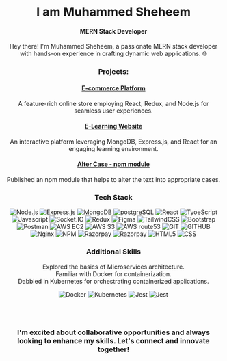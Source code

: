 <div align="center">


# I am Muhammed Sheheem

#### MERN Stack Developer

Hey there! I'm Muhammed Sheheem, a passionate MERN stack developer with hands-on experience in crafting dynamic web applications. 🌐


### Projects:

#### <ins>E-commerce Platform </ins> 
A feature-rich online store employing React, Redux, and Node.js for seamless user experiences. <br>

#### <ins>E-Learning Website </ins>   
An interactive platform leveraging MongoDB, Express.js, and React for an engaging learning environment.

#### <ins>Alter Case -  npm module</ins>
Published an npm module that helps to alter the text into appropriate cases.


### Tech Stack    


![Node.js](https://img.shields.io/badge/Node.js-339933.svg?style=for-the-badge&logo=nodedotjs&logoColor=white)
![Express.js](https://img.shields.io/badge/Express-000000.svg?style=for-the-badge&logo=Express&logoColor=white)
![MongoDB](https://img.shields.io/badge/MongoDB-47A248.svg?style=for-the-badge&logo=MongoDB&logoColor=white)
![postgreSQL](https://img.shields.io/badge/PostgreSQL-4169E1.svg?style=for-the-badge&logo=PostgreSQL&logoColor=white)
![React](https://img.shields.io/badge/React-61DAFB.svg?style=for-the-badge&logo=React&logoColor=black)
![TyoeScript](https://img.shields.io/badge/TypeScript-3178C6.svg?style=for-the-badge&logo=TypeScript&logoColor=white)
![Javascript](https://img.shields.io/badge/JavaScript-F7DF1E.svg?style=for-the-badge&logo=JavaScript&logoColor=black)
![Socket.IO](https://img.shields.io/badge/Socket.io-010101.svg?style=for-the-badge&logo=socketdotio&logoColor=white)
![Redux](https://img.shields.io/badge/Redux-764ABC.svg?style=for-the-badge&logo=Redux&logoColor=white)
![Figma](https://img.shields.io/badge/Figma-F24E1E.svg?style=for-the-badge&logo=Figma&logoColor=white)
![TailwindCSS](https://img.shields.io/badge/Tailwind%20CSS-06B6D4.svg?style=for-the-badge&logo=Tailwind-CSS&logoColor=white)
![Bootstrap](https://img.shields.io/badge/Bootstrap-7952B3.svg?style=for-the-badge&logo=Bootstrap&logoColor=white)
![Postman](https://img.shields.io/badge/Postman-FF6C37.svg?style=for-the-badge&logo=Postman&logoColor=white)
![AWS EC2](https://img.shields.io/badge/Amazon%20EC2-FF9900.svg?style=for-the-badge&logo=Amazon-EC2&logoColor=white)
![AWS S3](https://img.shields.io/badge/Amazon%20S3-569A31.svg?style=for-the-badge&logo=Amazon-S3&logoColor=white)
![AWS route53](https://img.shields.io/badge/Amazon%20Route%2053-8C4FFF.svg?style=for-the-badge&logo=Amazon-Route-53&logoColor=white)
![GIT](https://img.shields.io/badge/Git-F05032.svg?style=for-the-badge&logo=Git&logoColor=white)
![GITHUB](https://img.shields.io/badge/GitHub-181717.svg?style=for-the-badge&logo=GitHub&logoColor=white)
![Nginx](https://img.shields.io/badge/NGINX-009639.svg?style=for-the-badge&logo=NGINX&logoColor=white)
![NPM](https://img.shields.io/badge/npm-CB3837.svg?style=for-the-badge&logo=npm&logoColor=white)
![Razorpay](https://img.shields.io/badge/Razorpay-0C2451.svg?style=for-the-badge&logo=Razorpay&logoColor=white)
![Razorpay](https://img.shields.io/badge/Stripe-008CDD.svg?style=for-the-badge&logo=Stripe&logoColor=white)
![HTML5](https://img.shields.io/badge/HTML5-E34F26.svg?style=for-the-badge&logo=HTML5&logoColor=white)
![CSS](https://img.shields.io/badge/CSS3-1572B6.svg?style=for-the-badge&logo=CSS3&logoColor=white)


### Additional Skills   

Explored the basics of Microservices architecture.   
Familiar with Docker for containerization.   
Dabbled in Kubernetes for orchestrating containerized applications.  

![Docker](https://img.shields.io/badge/Docker-2496ED.svg?style=for-the-badge&logo=Docker&logoColor=white)
![Kubernetes](https://img.shields.io/badge/Kubernetes-326CE5.svg?style=for-the-badge&logo=Kubernetes&logoColor=white)
![Jest](https://img.shields.io/badge/Jest-C21325.svg?style=for-the-badge&logo=Jest&logoColor=white)
![Jest](https://img.shields.io/badge/NATS.io-27AAE1.svg?style=for-the-badge&logo=natsdotio&logoColor=white)

<br><br> 


### I'm excited about collaborative opportunities and always looking to enhance my skills. Let's connect and innovate together!    


</div>





















